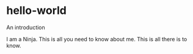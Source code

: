# hello-world
An introduction 

I am a Ninja. This is all you need to know about me. This is all there is to know. 
